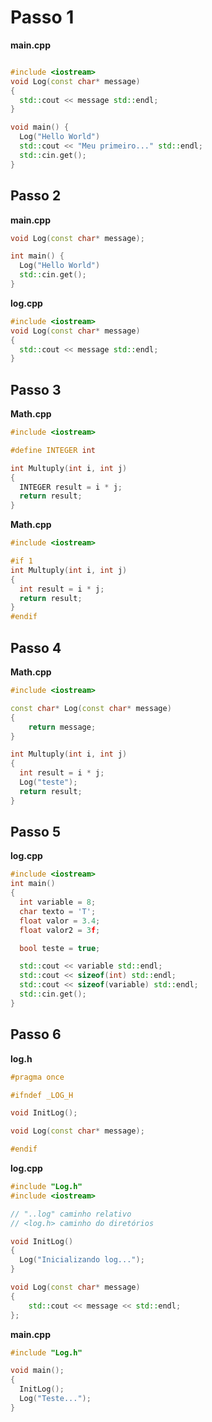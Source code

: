 

# Passo 1

**main.cpp**

```cpp

#include <iostream>
void Log(const char* message)
{
  std::cout << message std::endl;
}

void main() {
  Log("Hello World")
  std::cout << "Meu primeiro..." std::endl;
  std::cin.get();
}
```

## Passo 2
**main.cpp**

```cpp
void Log(const char* message);

int main() {
  Log("Hello World")
  std::cin.get();
}
```

**log.cpp**

```cpp
#include <iostream>
void Log(const char* message)
{
  std::cout << message std::endl;
}
```

## Passo 3
**Math.cpp**

```cpp
#include <iostream>

#define INTEGER int

int Multuply(int i, int j)
{
  INTEGER result = i * j;
  return result;
}
```

**Math.cpp**

```cpp
#include <iostream>

#if 1
int Multuply(int i, int j)
{
  int result = i * j;
  return result;
}
#endif
```

## Passo 4
**Math.cpp**

```cpp
#include <iostream>

const char* Log(const char* message)
{
    return message;
}

int Multuply(int i, int j)
{
  int result = i * j;
  Log("teste");
  return result;
}
```

## Passo 5

**log.cpp**

```cpp
#include <iostream>
int main()
{
  int variable = 8;
  char texto = 'T';  
  float valor = 3.4;
  float valor2 = 3f;

  bool teste = true;

  std::cout << variable std::endl;
  std::cout << sizeof(int) std::endl;
  std::cout << sizeof(variable) std::endl;
  std::cin.get();
}
```

## Passo 6

**log.h**

```cpp
#pragma once

#ifndef _LOG_H

void InitLog();

void Log(const char* message);

#endif

```

**log.cpp**

```cpp
#include "Log.h"
#include <iostream>

// "..log" caminho relativo
// <log.h> caminho do diretórios

void InitLog()
{
  Log("Inicializando log...");
}

void Log(const char* message)
{
    std::cout << message << std::endl;
};

```

**main.cpp**
```cpp
#include "Log.h"

void main();
{
  InitLog();
  Log("Teste...");
}

```
